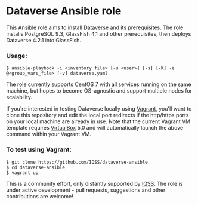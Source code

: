 # Dataverse Ansible role

This [Ansible][ansible] role aims to install [Dataverse][dataverse] and its prerequisites.
The role installs PostgreSQL 9.3, GlassFish 4.1 and other prerequisites, then deploys Dataverse 4.2.1
into GlassFish.

### Usage:
	$ ansible-playbook -i <inventory file> [-u <user>] [-s] [-K] -e @<group_vars_file> [-v] dataverse.yaml

The role currently supports CentOS 7 with all services running on the same machine, but hopes to become OS-agnostic and support multiple nodes for scalability.

If you're interested in testing Dataverse locally using [Vagrant][vagrant], you'll want to clone this repository and edit the local port redirects if the http/https ports on your local machine are already in use. Note that the current Vagrant VM template requires [VirtualBox][virtualbox] 5.0 and will automatically launch the above command within your Vagrant VM.

### To test using Vagrant:
	$ git clone https://github.com/IQSS/dataverse-ansible
	$ cd dataverse-ansible
	$ vagrant up

This is a community effort, only distantly supported by [IQSS][iqss]. The role is under active development - pull requests, suggestions and other contributions are welcome!

[ansible]: http://ansible.com
[dataverse]: https://dataverse.org
[iqss]: http://www.iq.harvard.edu
[vagrant]: https://www.vagrantup.com
[virtualbox]: https://www.virtualbox.org
